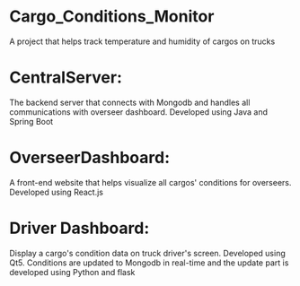 # Cargo_Conditions_Monitor
A project that helps track temperature and humidity of cargos on trucks

# CentralServer:
The backend server that connects with Mongodb and handles all communications with overseer dashboard. Developed using Java and Spring Boot

# OverseerDashboard:
A front-end website that helps visualize all cargos' conditions for overseers. Developed using React.js

# Driver Dashboard:
Display a cargo's condition data on truck driver's screen. Developed using Qt5. Conditions are updated to Mongodb in real-time and the update part is developed using Python and flask
